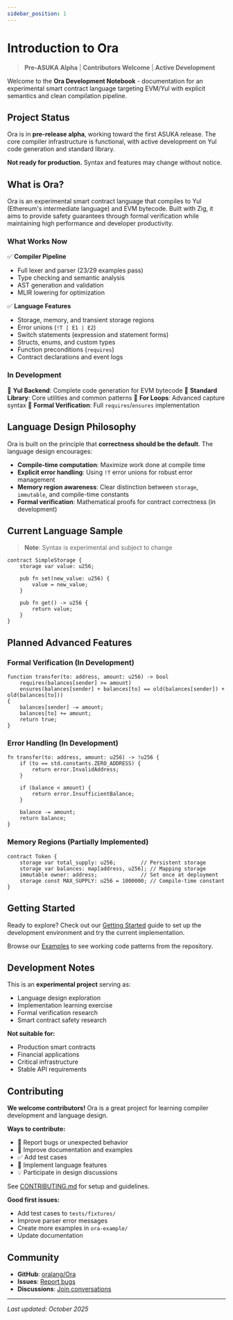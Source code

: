 ```yaml
---
sidebar_position: 1
---
```


# Introduction to Ora

> **Pre-ASUKA Alpha** | **Contributors Welcome** | **Active Development**

Welcome to the **Ora Development Notebook** - documentation for an experimental smart contract language targeting EVM/Yul with explicit semantics and clean compilation pipeline.

## Project Status

Ora is in **pre-release alpha**, working toward the first ASUKA release. The core compiler infrastructure is functional, with active development on Yul code generation and standard library.

**Not ready for production.** Syntax and features may change without notice.

## What is Ora?

Ora is an experimental smart contract language that compiles to Yul (Ethereum's intermediate language) and EVM bytecode. Built with Zig, it aims to provide safety guarantees through formal verification while maintaining high performance and developer productivity.

### What Works Now

✅ **Compiler Pipeline**
- Full lexer and parser (23/29 examples pass)
- Type checking and semantic analysis
- AST generation and validation
- MLIR lowering for optimization

✅ **Language Features**
- Storage, memory, and transient storage regions
- Error unions (`!T | E1 | E2`)
- Switch statements (expression and statement forms)
- Structs, enums, and custom types
- Function preconditions (`requires`)
- Contract declarations and event logs

### In Development

🚧 **Yul Backend**: Complete code generation for EVM bytecode
🚧 **Standard Library**: Core utilities and common patterns
🚧 **For Loops**: Advanced capture syntax
🚧 **Formal Verification**: Full `requires`/`ensures` implementation

## Language Design Philosophy

Ora is built on the principle that **correctness should be the default**. The language design encourages:

- **Compile-time computation**: Maximize work done at compile time
- **Explicit error handling**: Using `!T` error unions for robust error management
- **Memory region awareness**: Clear distinction between `storage`, `immutable`, and compile-time constants
- **Formal verification**: Mathematical proofs for contract correctness (in development)

## Current Language Sample

> **Note**: Syntax is experimental and subject to change

```ora
contract SimpleStorage {
    storage var value: u256;
    
    pub fn set(new_value: u256) {
        value = new_value;
    }
    
    pub fn get() -> u256 {
        return value;
    }
}
```

## Planned Advanced Features

### Formal Verification (In Development)

```ora
function transfer(to: address, amount: u256) -> bool
    requires(balances[sender] >= amount)
    ensures(balances[sender] + balances[to] == old(balances[sender]) + old(balances[to]))
{
    balances[sender] -= amount;
    balances[to] += amount;
    return true;
}
```

### Error Handling (In Development)

```ora
fn transfer(to: address, amount: u256) -> !u256 {
    if (to == std.constants.ZERO_ADDRESS) {
        return error.InvalidAddress;
    }
    
    if (balance < amount) {
        return error.InsufficientBalance;
    }
    
    balance -= amount;
    return balance;
}
```

### Memory Regions (Partially Implemented)

```ora
contract Token {
    storage var total_supply: u256;        // Persistent storage
    storage var balances: map[address, u256]; // Mapping storage
    immutable owner: address;              // Set once at deployment
    storage const MAX_SUPPLY: u256 = 1000000; // Compile-time constant
}
```

## Getting Started

Ready to explore? Check out our [Getting Started](./getting-started) guide to set up the development environment and try the current implementation.

Browse our [Examples](./examples) to see working code patterns from the repository.

## Development Notes

This is an **experimental project** serving as:
- Language design exploration
- Implementation learning exercise
- Formal verification research
- Smart contract safety research

**Not suitable for:**
- Production smart contracts
- Financial applications
- Critical infrastructure
- Stable API requirements

## Contributing

**We welcome contributors!** Ora is a great project for learning compiler development and language design.

**Ways to contribute:**
- 🐛 Report bugs or unexpected behavior
- 📝 Improve documentation and examples
- ✅ Add test cases
- 🔧 Implement language features
- 💡 Participate in design discussions

See [CONTRIBUTING.md](https://github.com/oralang/Ora/blob/main/CONTRIBUTING.md) for setup and guidelines.

**Good first issues:**
- Add test cases to `tests/fixtures/`
- Improve parser error messages  
- Create more examples in `ora-example/`
- Update documentation

## Community

- **GitHub**: [oralang/Ora](https://github.com/oralang/Ora)
- **Issues**: [Report bugs](https://github.com/oralang/Ora/issues)
- **Discussions**: [Join conversations](https://github.com/oralang/Ora/discussions)

---

*Last updated: October 2025*

